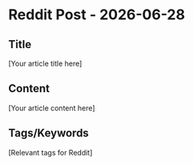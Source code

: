 # Reddit Post - 2026-06-28

## Title
[Your article title here]

## Content
[Your article content here]

## Tags/Keywords
[Relevant tags for Reddit]
